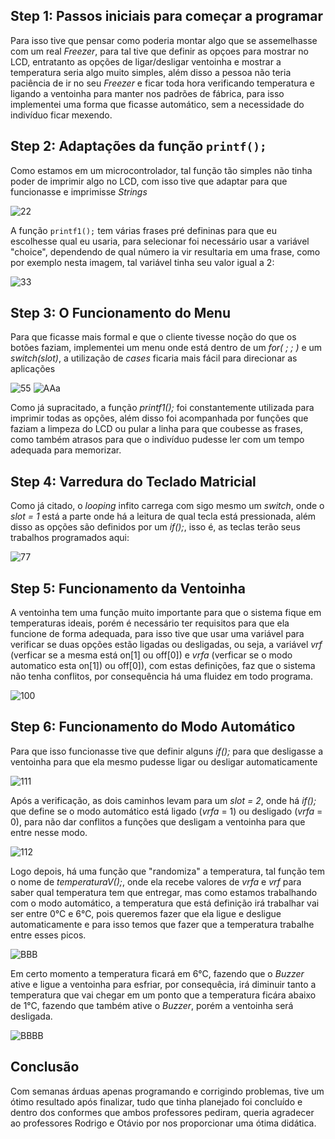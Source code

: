 ## Step 1: Passos iniciais para começar a programar

Para isso tive que pensar como poderia montar algo que se assemelhasse com um real _Freezer_, para tal tive que definir as opçoes para mostrar no LCD, entratanto as opções de ligar/desligar ventoinha e mostrar a temperatura seria algo muito simples, além disso a pessoa não teria paciência de ir no seu _Freezer_ e ficar toda hora verificando temperatura e ligando a ventoinha para manter nos padrões de fábrica, para isso implementei uma forma que ficasse automático, sem a necessidade do indivíduo ficar mexendo.

## Step 2: Adaptações da função `printf();`

Como estamos em um microcontrolador, tal função tão simples não tinha poder de imprimir algo no LCD, com isso tive que adaptar para que funcionasse e imprimisse _Strings_

![22](https://user-images.githubusercontent.com/75506742/101366799-286cf580-3884-11eb-9cb2-cb774c29d94c.png)

A função `printf1();` tem várias frases pré defininas para que eu escolhesse qual eu usaria, para selecionar foi necessário usar a variável "choice", dependendo de qual número ia vir resultaria em uma frase, como por exemplo nesta imagem, tal variável tinha seu valor igual a 2:

![33](https://user-images.githubusercontent.com/75506742/101366822-2e62d680-3884-11eb-9e1f-f64b0fc985a7.png)


## Step 3: O Funcionamento do Menu

Para que ficasse mais formal e que o cliente tivesse noção do que os botões faziam, implementei um menu onde está dentro de um _for( ; ; )_ e um _switch(slot)_, a utilização de _cases_ ficaria mais fácil para direcionar as aplicações

![55](https://user-images.githubusercontent.com/75506742/101369249-d6799f00-3886-11eb-88eb-4f868e16f6c8.png)
![AAa](https://user-images.githubusercontent.com/75506742/101372002-2e65d500-388a-11eb-8251-053d99e4b1ca.png)

Como já supracitado, a função _printf1();_ foi constantemente utilizada para imprimir todas as opções, além disso foi acompanhada por funções que faziam a limpeza do LCD ou pular a linha para que coubesse as frases, como também atrasos para que o indivíduo pudesse ler com um tempo adequada para memorizar.

## Step 4: Varredura do Teclado Matricial

Como já citado, o _looping_ infito carrega com sigo mesmo um _switch_, onde o _slot = 1_ está a parte onde há a leitura de qual tecla está pressionada, além disso as opções são definidos por um _if();_, isso é, as teclas terão seus trabalhos programados aqui:

![77](https://user-images.githubusercontent.com/75506742/101370801-b814a300-3888-11eb-8e17-06d5cb01061f.png)

## Step 5: Funcionamento da Ventoinha

A ventoinha tem uma função muito importante para que o sistema fique em temperaturas ideais, porém é necessário ter requisitos para que ela funcione de forma adequada, para isso tive que usar uma variável para verificar se duas opções estão ligadas ou desligadas, ou seja, a variável _vrf_ (verficar se a mesma está on[1] ou off[0]) e _vrfa_ (verficar se o modo automatico esta on[1]) ou off[0]), com estas definições, faz que o sistema não tenha conflitos, por consequência há uma fluidez em todo programa.

![100](https://user-images.githubusercontent.com/75506742/101371770-e777df80-3889-11eb-825a-4423d1608e79.png)

## Step 6: Funcionamento do Modo Automático

Para que isso funcionasse tive que definir alguns _if();_ para que desligasse a ventoinha para que ela mesmo pudesse ligar ou desligar automaticamente

![111](https://user-images.githubusercontent.com/75506742/101373401-a680ca80-388b-11eb-8e13-00accea16cb2.png)

Após a verificação, as dois caminhos levam para um _slot = 2_, onde há _if();_ que define se o modo automático está ligado (_vrfa_ = 1) ou desligado (_vrfa_ = 0), para não dar conflitos a funções que desligam a ventoinha para que entre nesse modo.

![112](https://user-images.githubusercontent.com/75506742/101373403-a7196100-388b-11eb-9609-bb316fecc0f9.png)

Logo depois, há uma função que "randomiza" a temperatura, tal função tem o nome de _temperaturaV();_, onde ela recebe valores de _vrfa_ e _vrf_ para saber qual temperatura tem que entregar, mas como estamos trabalhando com o modo automático, a temperatura que está definição irá trabalhar vai ser entre 0°C e 6°C, pois queremos fazer que ela ligue e desligue automaticamente e para isso temos que fazer que a temperatura trabalhe entre esses picos.

![BBB](https://user-images.githubusercontent.com/75506742/101374911-881bce80-388d-11eb-9d70-2f1033978bbe.png)

Em certo momento a temperatura ficará em 6°C, fazendo que o _Buzzer_ ative e ligue a ventoinha para esfriar, por consequêcia, irá diminuir tanto a temperatura que vai chegar em um ponto que a temperatura ficára abaixo de 1°C, fazendo que também ative o _Buzzer_, porém a ventoinha será desligada.

![BBBB](https://user-images.githubusercontent.com/75506742/101374972-9b2e9e80-388d-11eb-958b-272522f3c9b7.png)

## Conclusão

Com semanas árduas apenas programando e corrigindo problemas, tive um ótimo resultado após finalizar, tudo que tinha planejado foi concluído e dentro dos conformes que ambos professores pediram, queria agradecer ao professores Rodrigo e Otávio por nos proporcionar uma ótima didática.
